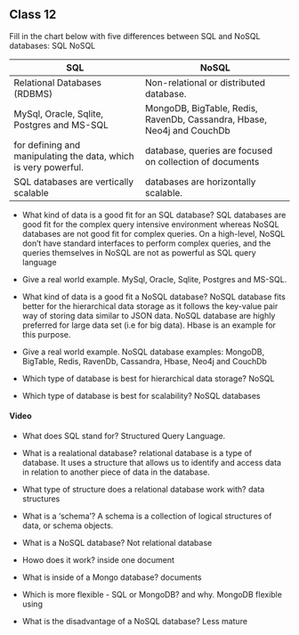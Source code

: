 ## Class 12




Fill in the chart below with five differences between SQL and NoSQL databases:
SQL	NoSQL
 	 

| SQL                                                             | NoSQL                                                                  |
| --------------------------------------------------------------- | ---------------------------------------------------------------------- |
| Relational Databases (RDBMS)                                    | Non-relational or distributed database.                                |
| MySql, Oracle, Sqlite, Postgres and MS-SQL                      | MongoDB, BigTable, Redis, RavenDb, Cassandra, Hbase, Neo4j and CouchDb |
| for defining and manipulating the data, which is very powerful. | database, queries are focused on collection of documents               |
| SQL databases are vertically scalable                           | databases are horizontally scalable.                                   |



 	 
- What kind of data is a good fit for an SQL database?
 SQL databases are good fit for the complex query intensive environment whereas NoSQL databases are not good fit for complex queries. On a high-level, NoSQL don’t have standard interfaces to perform complex queries, and the queries themselves in NoSQL are not as powerful as SQL query language

- Give a real world example.
   MySql, Oracle, Sqlite, Postgres and MS-SQL. 
 
- What kind of data is a good fit a NoSQL database?
 NoSQL database fits better for the hierarchical data storage as it follows the key-value pair way of storing data similar to JSON data. NoSQL database are highly preferred for large data set (i.e for big data). Hbase is an example for this purpose.

- Give a real world example.
  NoSQL database examples: MongoDB, BigTable, Redis, RavenDb, Cassandra, Hbase, Neo4j and CouchDb

- Which type of database is best for hierarchical data storage?
   NoSQL
- Which type of database is best for scalability?
   NoSQL databases




#### Video

- What does SQL stand for?
 Structured Query Language.
- What is a realational database?
   relational database is a type of database. It uses a structure that allows us to identify and access data in relation to another piece of data in the database.

- What type of structure does a relational database work with?
 data structures

- What is a ‘schema’?
   A schema is a collection of logical structures of data, or schema objects.

- What is a NoSQL database?
  Not relational database

- Howo does it work?
    inside one document 

- What is inside of a Mongo database?
  documents

- Which is more flexible - SQL or MongoDB? and why.
   MongoDB flexible using

- What is the disadvantage of a NoSQL database?
  Less mature